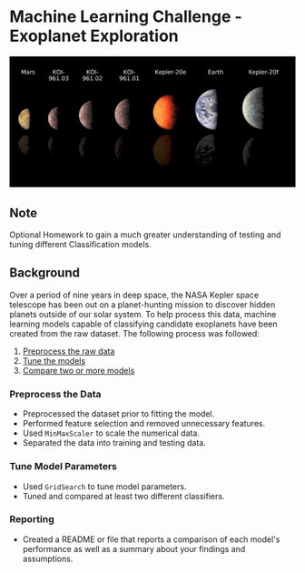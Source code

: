 # Machine Learning Challenge - Exoplanet Exploration

![exoplanets.jpg](Images/exoplanets.jpg)

## Note

Optional Homework to gain a much greater understanding of testing and tuning different Classification models.

## Background

Over a period of nine years in deep space, the NASA Kepler space telescope has been out on a planet-hunting mission to discover hidden planets outside of our solar system.  To help process this data, machine learning models capable of classifying candidate exoplanets have been created from the raw dataset. The following process was followed:

1. [Preprocess the raw data](#Preprocessing)
2. [Tune the models](#Tune-Model-Parameters)
3. [Compare two or more models](#Evaluate-Model-Performance)

### Preprocess the Data

* Preprocessed the dataset prior to fitting the model.
* Performed feature selection and removed unnecessary features.
* Used `MinMaxScaler` to scale the numerical data.
* Separated the data into training and testing data.

### Tune Model Parameters

* Used `GridSearch` to tune model parameters.
* Tuned and compared at least two different classifiers.

### Reporting

* Created a README or file that reports a comparison of each model's performance as well as a summary about your findings and assumptions.
